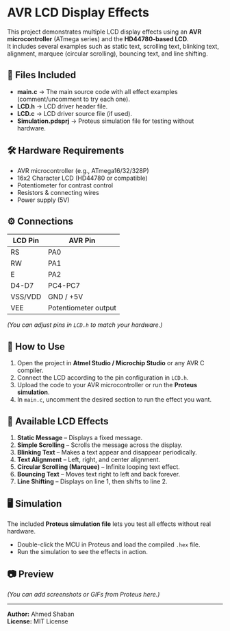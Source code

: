 # AVR LCD Display Effects

This project demonstrates multiple LCD display effects using an **AVR microcontroller** (ATmega series) and the **HD44780-based LCD**.  
It includes several examples such as static text, scrolling text, blinking text, alignment, marquee (circular scrolling), bouncing text, and line shifting.

## 📂 Files Included
- **main.c** → The main source code with all effect examples (comment/uncomment to try each one).
- **LCD.h** → LCD driver header file.
- **LCD.c** → LCD driver source file (if used).
- **Simulation.pdsprj** → Proteus simulation file for testing without hardware.

## 🛠 Hardware Requirements
- AVR microcontroller (e.g., ATmega16/32/328P)
- 16x2 Character LCD (HD44780 or compatible)
- Potentiometer for contrast control
- Resistors & connecting wires
- Power supply (5V)

## ⚙ Connections
| LCD Pin | AVR Pin |
|---------|---------|
| RS      | PA0     |
| RW      | PA1     |
| E       | PA2     |
| D4-D7   | PC4-PC7 |
| VSS/VDD | GND / +5V |
| VEE     | Potentiometer output |

*(You can adjust pins in `LCD.h` to match your hardware.)*

## 🚀 How to Use
1. Open the project in **Atmel Studio / Microchip Studio** or any AVR C compiler.
2. Connect the LCD according to the pin configuration in `LCD.h`.
3. Upload the code to your AVR microcontroller or run the **Proteus simulation**.
4. In `main.c`, uncomment the desired section to run the effect you want.

## 📜 Available LCD Effects
1. **Static Message** – Displays a fixed message.
2. **Simple Scrolling** – Scrolls the message across the display.
3. **Blinking Text** – Makes a text appear and disappear periodically.
4. **Text Alignment** – Left, right, and center alignment.
5. **Circular Scrolling (Marquee)** – Infinite looping text effect.
6. **Bouncing Text** – Moves text right to left and back forever.
7. **Line Shifting** – Displays on line 1, then shifts to line 2.

## 🖥 Simulation
The included **Proteus simulation file** lets you test all effects without real hardware.  
- Double-click the MCU in Proteus and load the compiled `.hex` file.
- Run the simulation to see the effects in action.

## 📷 Preview
*(You can add screenshots or GIFs from Proteus here.)*

---

**Author:** Ahmed Shaban  
**License:** MIT License

